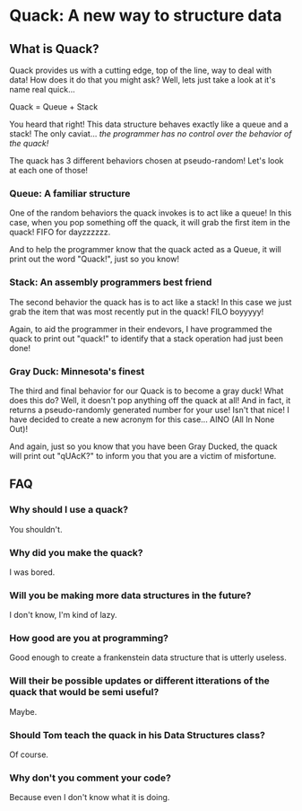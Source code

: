 # Quack: A new way to structure data

## What is Quack?

Quack provides us with a cutting edge, top of the line, way to deal with data! How does it do that you might ask? Well, lets just take a look at it's name real quick...

Quack =  Queue + Stack

You heard that right! This data structure behaves exactly like a queue and a stack! The only caviat...
*the programmer has no control over the behavior of the quack!*

The quack has 3 different behaviors chosen at pseudo-random! Let's look at each one of those!

### Queue: A familiar structure

One of the random behaviors the quack invokes is to act like a queue! In this case, when you pop something off the quack, it will grab the first item in the quack! FIFO for dayzzzzzz.

And to help the programmer know that the quack acted as a Queue, it will print out the word "Quack!", just so you know!

### Stack: An assembly programmers best friend

The second behavior the quack has is to act like a stack! In this case we just grab the item that was most recently put in the quack! FILO boyyyyy! 

Again, to aid the programmer in their endevors, I have programmed the quack to print out "quack!" to identify that a stack operation had just been done!

### Gray Duck: Minnesota's finest

The third and final behavior for our Quack is to become a gray duck! What does this do? Well, it doesn't pop anything off the quack at all! And in fact, it returns a pseudo-randomly generated number for your use! Isn't that nice! I have decided to create a new acronym for this case... AINO (All In None Out)!

And again, just so you know that you have been Gray Ducked, the quack will print out "qUAcK?" to inform you that you are a victim of misfortune.



## FAQ

### Why should I use a quack?

You shouldn't.

### Why did you make the quack?

I was bored.

### Will you be making more data structures in the future?

I don't know, I'm kind of lazy.

### How good are you at programming?

Good enough to create a frankenstein data structure that is utterly useless.

### Will their be possible updates or different itterations of the quack that would be semi useful?

Maybe. 

### Should Tom teach the quack in his Data Structures class?

Of course. 

### Why don't you comment your code?

Because even I don't know what it is doing.
